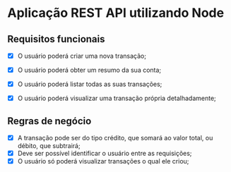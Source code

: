 # Aplicação REST API utilizando Node

## Requisitos funcionais

- [x] O usuário poderá criar uma nova transação; 
- [x] O usuário poderá obter um resumo da sua conta;
- [x] O usuário poderá listar todas as suas transações;
- [x] O usuário poderá visualizar uma transação própria detalhadamente; 


## Regras de negócio

- [x] A transação pode ser do tipo crédito, que somará ao valor total, ou débito, que subtrairá;
- [x] Deve ser possível identificar o usuário entre as requisições;
- [x] O usuário só poderá visualizar transações o qual ele criou;